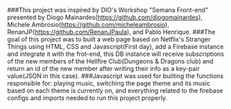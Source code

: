 ###This project was inspired by DIO's Workshop "Semana Front-end" presented by Diogo Mainardes(https://github.com/diogomainardes), Michele Ambrosio(https://github.com/micheleambrosio), RenanJP(https://github.com/RenanJPaula), and Pablo Henrique.
###The goal of this project was to built a web page based on Netflix's Stranger Things using HTML, CSS and Javascript(First day), add a Firebase instance and integrate it with the frot-end, this DB instance will receive subscriptions of the new members of the Hellfire Club(Dungeons & Dragons club) and return an id of the new member after writing their info as a key-pair value(JSON in this case).
###Javascript was used for builting the functions responsible for: playing music, switching the page theme and its music based on each theme is currently on, and everything related to the firebase configs and imports needed to run this project properly.
